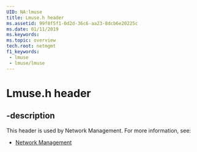 ```yaml
---
UID: NA:lmuse
title: Lmuse.h header
ms.assetid: 99f8f5f1-0d2d-36c6-aa23-8dcb6e20225c
ms.date: 01/11/2019
ms.keywords: 
ms.topic: overview
tech.root: netmgmt
f1_keywords:
 - lmuse
 - lmuse/lmuse
---
```


# Lmuse.h header


## -description

This header is used by Network Management. For more information, see:

- [Network Management](../_netmgmt/index.md)

